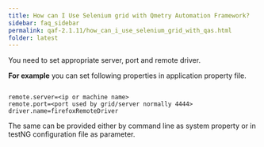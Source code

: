 ```yaml
---
title: How can I Use Selenium grid with Qmetry Automation Framework?
sidebar: faq_sidebar
permalink: qaf-2.1.11/how_can_i_use_selenium_grid_with_qas.html
folder: latest
---
```


You need to set appropriate server, port and remote driver.

**For example** you can set following properties in application property file.

```properties

remote.server=<ip or machine name>
remote.port=<port used by grid/server normally 4444>
driver.name=firefoxRemoteDriver

```

The same can be provided either by command line as system property or in testNG configuration file as parameter.

